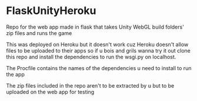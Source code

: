 # FlaskUnityHeroku
Repo for the web app made in flask that takes Unity WebGL build folders' zip files and runs the game


This was deployed on Heroku but it doesn't work cuz Heroku doesn't allow files to be uploaded to their apps so if u bois and grils wanna try it out clone this repo and install the dependencies to run the wsgi.py on localhost.

The Procfile contains the names of the dependencies u need to install to run the app

The zip files included in the repo aren't to be extracted by u but to be uploaded on the web app for testing 
